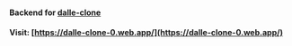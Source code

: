 #### Backend for [dalle-clone](https://github.com/gauravdalvi2012/dalle-clone)
#### Visit: [https://dalle-clone-0.web.app/](https://dalle-clone-0.web.app/)